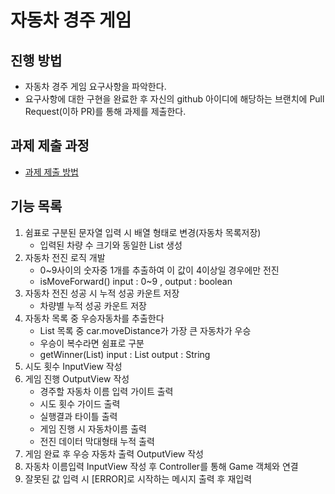 # 자동차 경주 게임
## 진행 방법
* 자동차 경주 게임 요구사항을 파악한다.
* 요구사항에 대한 구현을 완료한 후 자신의 github 아이디에 해당하는 브랜치에 Pull Request(이하 PR)를 통해 과제를 제출한다.

## 과제 제출 과정
* [과제 제출 방법](https://github.com/next-step/nextstep-docs/tree/master/precourse)

## 기능 목록

1. 쉼표로 구분된 문자열 입력 시 배열 형태로 변경(자동차 목록저장)
    - 입력된 차량 수 크기와 동일한 List<Car> 생성
2. 자동차 전진 로직 개발
    - 0~9사이의 숫자중 1개를 추출하여 이 값이 4이상일 경우에만 전진
    - isMoveForward() input : 0~9 , output : boolean
3. 자동차 전진 성공 시 누적 성공 카운트 저장
    - 차량별 누적 성공 카운트 저장
4. 자동차 목록 중 우승자동차를 추출한다
    - List<Car> 목록 중 car.moveDistance가 가장 큰 자동차가 우승
    - 우승이 복수라면 쉼표로 구분
    - getWinner(List<Car>) input : List<Car>  output : String
5. 시도 횟수 InputView 작성
6. 게임 진행 OutputView 작성
    - 경주할 자동차 이름 입력 가이트 출력
    - 시도 횟수 가이드 출력
    - 실행결과 타이틀 출력
    - 게임 진행 시 자동차이름 출력
    - 전진 데이터 막대형태 누적 출력
7. 게임 완료 후 우승 자동차 출력 OutputView 작성
8. 자동차 이름입력 InputView 작성 후 Controller를 통해 Game 객체와 연결
9. 잘못된 값 입력 시 [ERROR]로 시작하는 메시지 출력 후 재입력